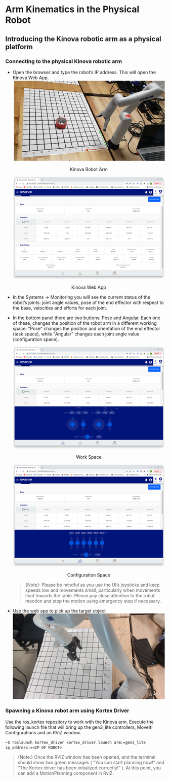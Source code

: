 Arm Kinematics in the Physical Robot
===

## Introducing the Kinova robotic arm as a physical platform
### Connecting to the physical Kinova robotic arm
- Open the browser and type the robot’s IP address. This will open the Kinova Web App.
    ![](https://raw.githubusercontent.com/HaokunFeng/Robotics_Sensing_Mobility/main/6_Arm_Kinematics_in_the_Physical_Robot/assets/kinova.PNG)
    <p align="center">Kinova Robot Arm</p>

    ![](https://raw.githubusercontent.com/HaokunFeng/Robotics_Sensing_Mobility/main/6_Arm_Kinematics_in_the_Physical_Robot/assets/kinova1.png)
    <p align="center">Kinova Web App</p>
- In the Systems -> Monitoring you will see the current status of the robot’s joints: joint angle values, pose of the end effector with respect to the base, velocities and efforts for each joint.
- In the bottom panel there are two buttons: Pose and Angular. Each one of these, changes the position of the robot arm in a different working space: "Pose" changes the position and orientation of the end effector (task space), while "Angular" changes each joint angle value (configuration space).

    ![](https://raw.githubusercontent.com/HaokunFeng/Robotics_Sensing_Mobility/main/6_Arm_Kinematics_in_the_Physical_Robot/assets/kinova2.png)
    <p align="center">Work Space</p>

    ![](https://raw.githubusercontent.com/HaokunFeng/Robotics_Sensing_Mobility/main/6_Arm_Kinematics_in_the_Physical_Robot/assets/kinova3.png)
    <p align="center">Configuration Space</p>

    > {Note}: Please be mindful as you use the UI’s joysticks and keep speeds low and movements small, particularly when movements lead towards the table. Please pay close attention to the robot mootion and stop the motion using emergency stop if necessary.

- Use the web app to pick up the target object
    ![](https://raw.githubusercontent.com/HaokunFeng/Robotics_Sensing_Mobility/main/6_Arm_Kinematics_in_the_Physical_Robot/assets/Figure_1.jpg)


### Spawning a Kinova robot arm using Kortex Driver
Use the ros\_kortex repository to work with the Kinova arm. Execute the following launch file that will bring up the gen3\_lite controllers, MoveIt! Configurations and an RViZ window.

```
~$ roslaunch kortex_driver kortex_driver.launch arm:=gen3_lite ip_address:=<IP OF ROBOT>
```

> {Note:} Once the RViZ window has been opened, and the terminal should show two green messages ( “You can start planning now!” and “The Kortex driver has been initialized correctly!” ). At this point, you can add a MotionPlanning component in RviZ.

